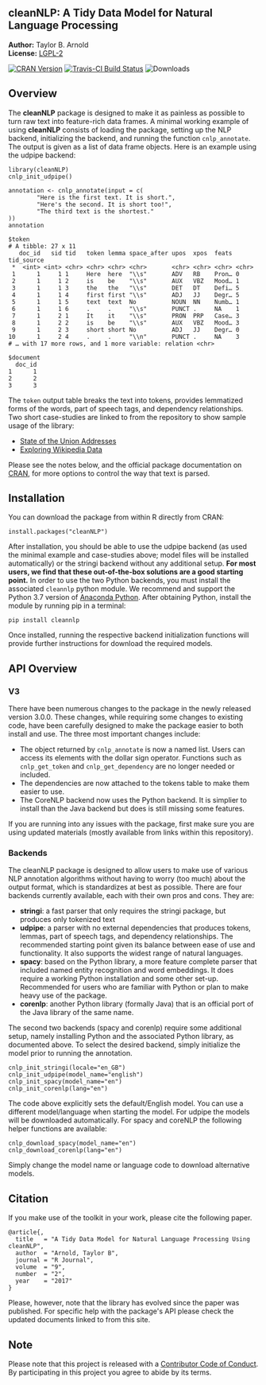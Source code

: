 ## cleanNLP: A Tidy Data Model for Natural Language Processing

**Author:** Taylor B. Arnold<br/>
**License:** [LGPL-2](https://opensource.org/licenses/LGPL-2.1)

[![CRAN Version](http://www.r-pkg.org/badges/version-ago/cleanNLP)](https://CRAN.R-project.org/package=cleanNLP) [![Travis-CI Build Status](https://travis-ci.org/statsmaths/cleanNLP.svg?branch=master)](https://travis-ci.org/statsmaths/cleanNLP) ![Downloads](http://cranlogs.r-pkg.org/badges/cleanNLP)

## Overview

The **cleanNLP** package is designed to make it as painless as possible
to turn raw text into feature-rich data frames.
A minimal working example of using **cleanNLP** consists of loading the
package, setting up the NLP backend, initializing the backend, and running
the function `cnlp_annotate`. The output is given as a list of data frame
objects. Here is an example using the udpipe backend:

```{r}
library(cleanNLP)
cnlp_init_udpipe()

annotation <- cnlp_annotate(input = c(
        "Here is the first text. It is short.",
        "Here's the second. It is short too!",
        "The third text is the shortest."
))
annotation
```
```
$token
# A tibble: 27 x 11
   doc_id   sid tid   token lemma space_after upos  xpos  feats tid_source
 *  <int> <int> <chr> <chr> <chr> <chr>       <chr> <chr> <chr> <chr>
 1      1     1 1     Here  here  "\\s"       ADV   RB    Pron… 0
 2      1     1 2     is    be    "\\s"       AUX   VBZ   Mood… 1
 3      1     1 3     the   the   "\\s"       DET   DT    Defi… 5
 4      1     1 4     first first "\\s"       ADJ   JJ    Degr… 5
 5      1     1 5     text  text  No          NOUN  NN    Numb… 1
 6      1     1 6     .     .     "\\s"       PUNCT .     NA    1
 7      1     2 1     It    it    "\\s"       PRON  PRP   Case… 3
 8      1     2 2     is    be    "\\s"       AUX   VBZ   Mood… 3
 9      1     2 3     short short No          ADJ   JJ    Degr… 0
10      1     2 4     .     .     "\\n"       PUNCT .     NA    3
# … with 17 more rows, and 1 more variable: relation <chr>

$document
  doc_id
1      1
2      2
3      3
```

The `token` output table breaks the text into tokens, provides lemmatized
forms of the words, part of speech tags, and dependency relationships. Two
short case-studies are linked to from the repository to show sample usage of
the library:

- [State of the Union Addresses](https://statsmaths.github.io/cleanNLP/state-of-union.html)
- [Exploring Wikipedia Data](https://statsmaths.github.io/cleanNLP/wikipedia.html)

Please see the notes below, and the official package documentation on
[CRAN](https://cran.r-project.org/web/packages/cleanNLP/), for more options
to control the way that text is parsed.

## Installation

You can download the package from within R directly from CRAN:

```{r}
install.packages("cleanNLP")
```

After installation, you should be able to use the udpipe backend (as used
the minimal example and case-studies above; model files will be installed
automatically) or the stringi backend without any additional setup. **For most
users, we find that these out-of-the-box solutions are a good starting point.**
In order to use the two Python backends, you must install the associated
`cleannlp` python module. We recommend and support the Python 3.7 version of
[Anaconda Python](https://www.anaconda.com/distribution/#download-section).
After obtaining Python, install the module by running pip in a terminal:

```{py}
pip install cleannlp
```

Once installed, running the respective backend initialization functions will
provide further instructions for download the required models.

## API Overview

### V3

There have been numerous changes to the package in the newly released version 3.0.0.
These changes, while requiring some changes to existing code, have been carefully
designed to make the package easier to both install and use. The three most important
changes include:

- The object returned by `cnlp_annotate` is now a named list. Users can access its
elements with the dollar sign operator. Functions such as `cnlp_get_token`
and `cnlp_get_dependency` are no longer needed or included.
- The dependencies are now attached to the tokens table to make them easier to use.
- The CoreNLP backend now uses the Python backend. It is simplier to install than the
Java backend but does is still missing some features.

If you are running into any issues with the package, first make sure you are using
updated materials (mostly available from links within this repository).

### Backends

The cleanNLP package is designed to allow users to make use of various NLP
annotation algorithms without having to worry (too much) about the output
format, which is standardizes at best as possible. There are four backends
currently available, each with their own pros and cons. They are:

- **stringi**: a fast parser that only requires the stringi package,
but produces only tokenized text
- **udpipe**: a parser with no external dependencies that produces
tokens, lemmas, part of speech tags, and dependency relationships. The
recommended starting point given its balance between ease of use and
functionality. It also supports the widest range of natural languages.
- **spacy**: based on the Python library, a more feature complete parser
that included named entity recognition and word embeddings. It does require
a working Python installation and some other set-up. Recommended for users
who are familiar with Python or plan to make heavy use of the package.
- **corenlp**: another Python library (formally Java) that is an official
port of the Java library of the same name.

The second two backends (spacy and corenlp) require some additional setup,
namely installing Python and the associated Python library, as documented above.
To select the desired backend, simply initialize the model prior to running the
annotation.

```{r}
cnlp_init_stringi(locale="en_GB")
cnlp_init_udpipe(model_name="english")
cnlp_init_spacy(model_name="en")
cnlp_init_corenlp(lang="en")
```

The code above explicitly sets the default/English model. You can use a
different model/language when starting the model. For udpipe the models will
be downloaded automatically. For spacy and coreNLP the following helper
functions are available:

```{r}
cnlp_download_spacy(model_name="en")
cnlp_download_corenlp(lang="en")
```

Simply change the model name or language code to download alternative models.

## Citation

If you make use of the toolkit in your work, please cite the following paper.

```
@article{,
  title   = "A Tidy Data Model for Natural Language Processing Using cleanNLP",
  author  = "Arnold, Taylor B",
  journal = "R Journal",
  volume  = "9",
  number  = "2",
  year    = "2017"
}
```

Please, however, note that the library has evolved since the paper was published.
For specific help with the package's API please check the updated documents
linked to from this site.

## Note

Please note that this project is released with a
[Contributor Code of Conduct](CONDUCT.md). By participating in this project
you agree to abide by its terms.
